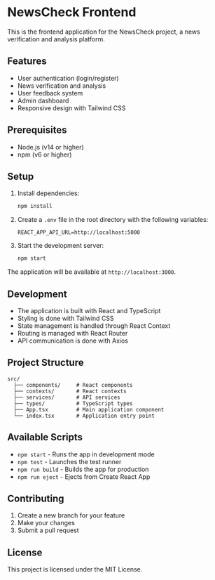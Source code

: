 # NewsCheck Frontend

This is the frontend application for the NewsCheck project, a news verification and analysis platform.

## Features

- User authentication (login/register)
- News verification and analysis
- User feedback system
- Admin dashboard
- Responsive design with Tailwind CSS

## Prerequisites

- Node.js (v14 or higher)
- npm (v6 or higher)

## Setup

1. Install dependencies:
   ```bash
   npm install
   ```

2. Create a `.env` file in the root directory with the following variables:
   ```
   REACT_APP_API_URL=http://localhost:5000
   ```

3. Start the development server:
   ```bash
   npm start
   ```

The application will be available at `http://localhost:3000`.

## Development

- The application is built with React and TypeScript
- Styling is done with Tailwind CSS
- State management is handled through React Context
- Routing is managed with React Router
- API communication is done with Axios

## Project Structure

```
src/
  ├── components/     # React components
  ├── contexts/       # React contexts
  ├── services/       # API services
  ├── types/          # TypeScript types
  ├── App.tsx         # Main application component
  └── index.tsx       # Application entry point
```

## Available Scripts

- `npm start` - Runs the app in development mode
- `npm test` - Launches the test runner
- `npm run build` - Builds the app for production
- `npm run eject` - Ejects from Create React App

## Contributing

1. Create a new branch for your feature
2. Make your changes
3. Submit a pull request

## License

This project is licensed under the MIT License. 